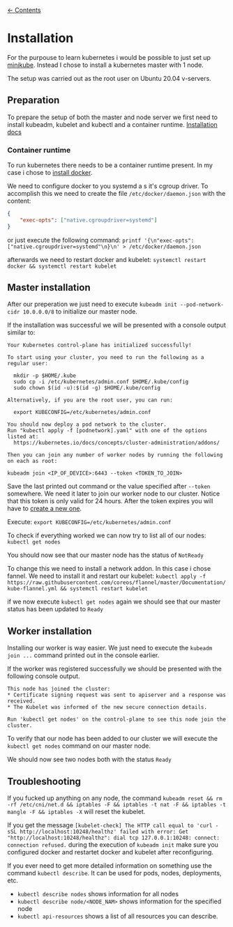 [← Contents](./README.md)

# Installation

For the purpouse to learn kubernetes i would be possible to just set up [minikube](https://kubernetes.io/docs/tasks/tools/). Instead I chose to install a kubernetes master with 1 node.

The setup was carried out as the root user on Ubuntu 20.04 v-servers.

## Preparation

To prepare the setup of both the master and node server we first need to install kubeadm, kubelet and kubectl and a container runtime. [Installation docs](https://kubernetes.io/docs/setup/production-environment/tools/kubeadm/install-kubeadm/)

### Container runtime

To run kubernetes there needs to be a container runtime present. In my case i chose to [install docker](https://docs.docker.com/engine/install/ubuntu/).

We need to configure docker to you systemd a s it's cgroup driver. To accomplish this we need to create the file ```/etc/docker/daemon.json``` with the content:

```json
{
	"exec-opts": ["native.cgroupdriver=systemd"]
}
```

or just execute the following command: ```printf '{\n"exec-opts": ["native.cgroupdriver=systemd"\n}\n' > /etc/docker/daemon.json```

afterwards we need to restart docker and kubelet: ```systemctl restart docker && systemctl restart kubelet```

## Master installation

After our preperation we just need to execute ```kubeadm init --pod-network-cidr 10.0.0.0/8``` to initialize our master node.

If the installation was successful we will be presented with a console output similar to:

```
Your Kubernetes control-plane has initialized successfully!

To start using your cluster, you need to run the following as a regular user:

  mkdir -p $HOME/.kube
  sudo cp -i /etc/kubernetes/admin.conf $HOME/.kube/config
  sudo chown $(id -u):$(id -g) $HOME/.kube/config

Alternatively, if you are the root user, you can run:

  export KUBECONFIG=/etc/kubernetes/admin.conf

You should now deploy a pod network to the cluster.
Run "kubectl apply -f [podnetwork].yaml" with one of the options listed at:
  https://kubernetes.io/docs/concepts/cluster-administration/addons/

Then you can join any number of worker nodes by running the following on each as root:

kubeadm join <IP_OF_DEVICE>:6443 --token <TOKEN_TO_JOIN>
```

Save the last printed out command or the value specified after ```--token``` somewhere. We need it later to join our worker node to our cluster. Notice that this token is only valid for 24 hours. After the token expires you will have to [create a new one](./cluster-management/bootstrap-tokens.md).

Execute: ```export KUBECONFIG=/etc/kubernetes/admin.conf```

To check if everything worked we can now try to list all of our nodes: ```kubectl get nodes```

You should now see that our master node has the status of ```NotReady```

To change this we need to install a network addon. In this case i chose fannel. We need to install it and restart our kubelet: ```kubectl apply -f https://raw.githubusercontent.com/coreos/flannel/master/Documentation/kube-flannel.yml && systemctl restart kubelet```

if we now execute ```kubectl get nodes``` again we should see that our master status has been updated to ```Ready```

## Worker installation

Installing our worker is way easier. We just need to execute the ```kubeadm join ...``` command printed out in the console earlier.

If the worker was registered successfully we should be presented with the following console output.

```
This node has joined the cluster:
* Certificate signing request was sent to apiserver and a response was received.
* The Kubelet was informed of the new secure connection details.

Run 'kubectl get nodes' on the control-plane to see this node join the cluster.
```

To verify that our node has been added to our cluster we will execute the ```kubectl get nodes``` command on our master node.

We should now see two nodes both with the status ```Ready```

## Troubleshooting

If you fucked up anything on any node, the command ```kubeadm reset && rm -rf /etc/cni/net.d && iptables -F && iptables -t nat -F && iptables -t mangle -F && iptables -X``` will reset the kubelet.

If you get the message ```[kubelet-check] The HTTP call equal to 'curl -sSL http://localhost:10248/healthz' failed with error: Get "http://localhost:10248/healthz": dial tcp 127.0.0.1:10248: connect: connection refused.``` during the execution of ```kubeadm init``` make sure you configured docker and restartet docker and kubelet after reconfiguring.

If you ever need to get more detailed information on something use the command ```kubectl describe```. It can be used for pods, nodes, deployments, etc.

* ```kubectl describe nodes``` shows information for all nodes
* ```kubectl describe node/<NODE_NAM>``` shows information for the specified node
* ```kubectl api-resources``` shows a list of all resources you can describe.
